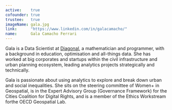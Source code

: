 ```yaml
---
active:    true
cofounder: true
trustee:   true
imageName: gala.jpg
link:      "https://www.linkedin.com/in/galacamacho/"
name:      Gala Camacho Ferrari
---
```


Gala is a Data Scientist at [Diagonal](https://diagonal.works/), a
mathematician and programmer, with a background in education, optimisation and
all-things data. She has worked at big corporates and startups within the
civil infrastructure and urban planning ecosystem, leading analytics projects
strategically and technically.

Gala is passionate about using analytics to explore and break down urban and
social inequalities. She sits on the steering committee of Women+ in
Geospatial, is in the Expert Advisory Group (Governance Framework) for the
Cities Coalition for Digital Rights, and is a member of the Ethics Workstream
forthe OECD Geospatial Lab.
